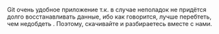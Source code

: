 Git очень удобное приложение т.к. в случае неполадок не придётся долго восстанавливать данные, ибо как говорится, лучше перебтеть, чем недобдеть . 
Поэтому, скачивайте и разбираетесь вместе с нами.